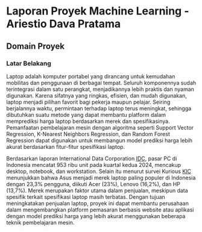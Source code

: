 # Laporan Proyek Machine Learning - Ariestio Dava Pratama
## Domain Proyek
### Latar Belakang
Laptop adalah komputer portabel yang dirancang untuk kemudahan mobilitas dan penggunaan di berbagai tempat. Seluruh komponennya sudah terintegrasi dalam satu perangkat, menjadikannya lebih praktis dan nyaman digunakan. Karena sifatnya yang ringkas, efisien, dan mudah digunakan, laptop menjadi pilihan favorit bagi pekerja maupun pelajar. Seiring berjalannya waktu, permintaan terhadap laptop terus meningkat, sehingga dibutuhkan suatu metode yang dapat membantu platform dalam memprediksi harga laptop berdasarkan merek dan spesifikasinya. Pemanfaatan pembelajaran mesin dengan algoritma seperti Support Vector Regression, K-Nearest Neighbors Regression, dan Random Forest Regression dapat digunakan untuk membangun model prediksi harga lebih akurat berdasarkan fitur-fitur spesifikasi laptop.

Berdasarkan laporan International Data Corporation [IDC](https://www.idc.com/getdoc.jsp?containerId=prAP52599624), pasar PC di Indonesia mencatat 953 ribu unit pada kuartal kedua 2024, mencakup desktop, notebook, dan workstation. Selain itu menurut survei Kurious [KIC](https://databoks.katadata.co.id/-/statistik/3b8142e85a411d7/kurious-kic-asus-jadi-merek-laptop-yang-paling-banyak-digunakan-konsumen-indonesia?utm_source=chatgpt.com) menunjukkan bahwa Asus menjadi merek laptop paling populer di Indonesia dengan 23,3% pengguna, diikuti Acer (23%), Lenovo (16,2%), dan HP (13,7%). Merek merupakan faktor utama dalam penjualan, meskipun data spesifik terkait spesifikasi laptop masih terbatas. Dengan tujuan meningkatakan penjualan laptop, proyek ini dapat membantu perusahaan dalam mengembangkan platform pemasaran berbasis website atau aplikasi dengan model prediksi harga yang lebih akurat menggunakan beberapa teknik pembelajaran mesin. 
